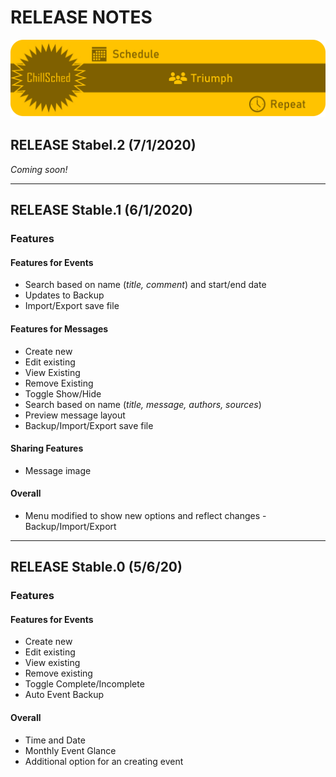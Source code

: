 # RELEASE NOTES

[![Image](../resources/ChillSchedheader.png)](../.)

## RELEASE Stabel.2 (7/1/2020)

*Coming soon!*

---

## RELEASE Stable.1 (6/1/2020)

### Features

#### Features for Events

- Search based on name (*title, comment*) and start/end date
- Updates to Backup
- Import/Export save file

#### Features for Messages

- Create new
- Edit existing
- View Existing
- Remove Existing
- Toggle Show/Hide
- Search based on name (*title, message, authors, sources*)
- Preview message layout
- Backup/Import/Export save file

#### Sharing Features

- Message image

#### Overall

- Menu modified to show new options and reflect changes
-Backup/Import/Export


---

## RELEASE Stable.0 (5/6/20)

### Features

#### Features for Events

- Create new
- Edit existing
- View existing
- Remove existing
- Toggle Complete/Incomplete
- Auto Event Backup

#### Overall

- Time and Date
- Monthly Event Glance
- Additional option for an creating event
